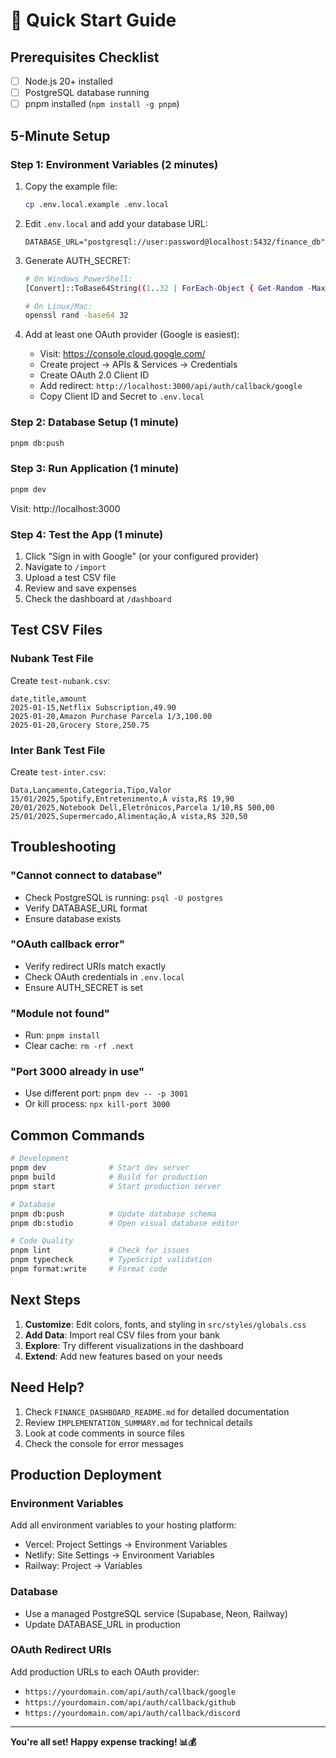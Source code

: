# 🚀 Quick Start Guide

## Prerequisites Checklist
- [ ] Node.js 20+ installed
- [ ] PostgreSQL database running
- [ ] pnpm installed (`npm install -g pnpm`)

## 5-Minute Setup

### Step 1: Environment Variables (2 minutes)
1. Copy the example file:
   ```bash
   cp .env.local.example .env.local
   ```

2. Edit `.env.local` and add your database URL:
   ```env
   DATABASE_URL="postgresql://user:password@localhost:5432/finance_db"
   ```

3. Generate AUTH_SECRET:
   ```bash
   # On Windows PowerShell:
   [Convert]::ToBase64String((1..32 | ForEach-Object { Get-Random -Maximum 256 }))
   
   # On Linux/Mac:
   openssl rand -base64 32
   ```

4. Add at least one OAuth provider (Google is easiest):
   - Visit: https://console.cloud.google.com/
   - Create project → APIs & Services → Credentials
   - Create OAuth 2.0 Client ID
   - Add redirect: `http://localhost:3000/api/auth/callback/google`
   - Copy Client ID and Secret to `.env.local`

### Step 2: Database Setup (1 minute)
```bash
pnpm db:push
```

### Step 3: Run Application (1 minute)
```bash
pnpm dev
```

Visit: http://localhost:3000

### Step 4: Test the App (1 minute)
1. Click "Sign in with Google" (or your configured provider)
2. Navigate to `/import`
3. Upload a test CSV file
4. Review and save expenses
5. Check the dashboard at `/dashboard`

## Test CSV Files

### Nubank Test File
Create `test-nubank.csv`:
```csv
date,title,amount
2025-01-15,Netflix Subscription,49.90
2025-01-20,Amazon Purchase Parcela 1/3,100.00
2025-01-20,Grocery Store,250.75
```

### Inter Bank Test File
Create `test-inter.csv`:
```csv
Data,Lançamento,Categoria,Tipo,Valor
15/01/2025,Spotify,Entretenimento,À vista,R$ 19,90
20/01/2025,Notebook Dell,Eletrônicos,Parcela 1/10,R$ 500,00
25/01/2025,Supermercado,Alimentação,À vista,R$ 320,50
```

## Troubleshooting

### "Cannot connect to database"
- Check PostgreSQL is running: `psql -U postgres`
- Verify DATABASE_URL format
- Ensure database exists

### "OAuth callback error"
- Verify redirect URIs match exactly
- Check OAuth credentials in `.env.local`
- Ensure AUTH_SECRET is set

### "Module not found"
- Run: `pnpm install`
- Clear cache: `rm -rf .next`

### "Port 3000 already in use"
- Use different port: `pnpm dev -- -p 3001`
- Or kill process: `npx kill-port 3000`

## Common Commands

```bash
# Development
pnpm dev              # Start dev server
pnpm build            # Build for production
pnpm start            # Start production server

# Database
pnpm db:push          # Update database schema
pnpm db:studio        # Open visual database editor

# Code Quality
pnpm lint             # Check for issues
pnpm typecheck        # TypeScript validation
pnpm format:write     # Format code
```

## Next Steps

1. **Customize**: Edit colors, fonts, and styling in `src/styles/globals.css`
2. **Add Data**: Import real CSV files from your bank
3. **Explore**: Try different visualizations in the dashboard
4. **Extend**: Add new features based on your needs

## Need Help?

1. Check `FINANCE_DASHBOARD_README.md` for detailed documentation
2. Review `IMPLEMENTATION_SUMMARY.md` for technical details
3. Look at code comments in source files
4. Check the console for error messages

## Production Deployment

### Environment Variables
Add all environment variables to your hosting platform:
- Vercel: Project Settings → Environment Variables
- Netlify: Site Settings → Environment Variables
- Railway: Project → Variables

### Database
- Use a managed PostgreSQL service (Supabase, Neon, Railway)
- Update DATABASE_URL in production

### OAuth Redirect URIs
Add production URLs to each OAuth provider:
- `https://yourdomain.com/api/auth/callback/google`
- `https://yourdomain.com/api/auth/callback/github`
- `https://yourdomain.com/api/auth/callback/discord`

---

**You're all set! Happy expense tracking! 📊💰**
